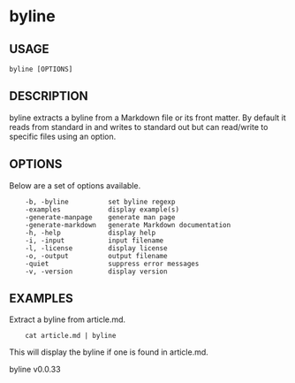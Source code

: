 
# byline

## USAGE

	byline [OPTIONS]

## DESCRIPTION


byline extracts a byline from a Markdown file or its front matter. 
By default it reads from standard in and writes to standard out but 
can read/write to specific files using an option.


## OPTIONS

Below are a set of options available.

```
    -b, -byline          set byline regexp
    -examples            display example(s)
    -generate-manpage    generate man page
    -generate-markdown   generate Markdown documentation
    -h, -help            display help
    -i, -input           input filename
    -l, -license         display license
    -o, -output          output filename
    -quiet               suppress error messages
    -v, -version         display version
```


## EXAMPLES


Extract a byline from article.md.

```
    cat article.md | byline
```

This will display the byline if one is found in article.md.


byline v0.0.33
